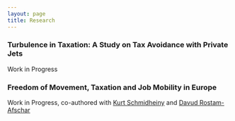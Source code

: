 ```yaml
---
layout: page
title: Research
---
```


### Turbulence in Taxation: A Study on Tax Avoidance with Private Jets
Work in Progress

### Freedom of Movement, Taxation and Job Mobility in Europe
Work in Progress, co-authored with [Kurt Schmidheiny]([url](https://www.schmidheiny.name/)) and [Davud Rostam-Afschar]([url](https://rostam-afschar.de/))

